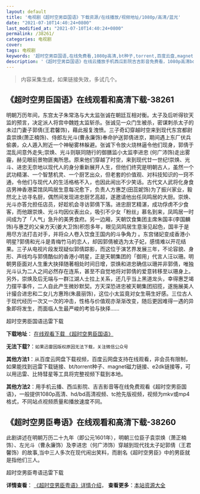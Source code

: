 ```yaml
---
layout: default
title: '电视剧《超时空男臣国语》下载资源/在线播放/视频地址/1080p/高清/蓝光'
date: "2021-07-10T14:40:24+0800"
last_modified_at: "2021-07-10T14:40:24+0800"
permalink: /38261/
categories: 电视剧
cover:
tags: 电视剧
keywords: '超时空男臣国语,在线免费看,1080p高清,bt种子,torrent,百度云盘,magnet,磁力链,迅雷下载资源'
description: '《超时空男臣国语》在线云播放手机西瓜影院吉吉影音免费看，1080p高清bd/hd未删减完整版和tc抢先枪版，mkv/mp4格式，附带bt/torrent种子、magnet/磁力链、百度云盘、网盘资源迅雷下载链接'
---
```


>内容采集生成，如果链接失效，多试几个。


## 《超时空男臣国语》在线观看和高清下载-38261

明朝万历年间，东宫太子朱常洛与大太监张诚在朝廷互相对衡。太子及后听得钦天监的预言，决定派人将宫中魏姓太监斩杀。张诚见一众门生被杀，密谋刺杀太子的未过门妻子郭倩(王君馨饰)，藉此报复洩愤。三子奇幻穿越时空来到现代东宫都尉袁崇焕(萧正楠饰)、侍郎左光斗(曹永廉饰)奉命护送郭倩进京，期间遇上东厂伏兵偷袭，众人遁入附近一个神秘雾林躲避。张诚下令放火烧林逼令他们现身，郭倩于混乱间意外走失;崇焕、光斗则联同随行的御膳监小太监李进忠 (何广沛饰)走出雾霾，赫见眼前景物匪夷所思。原来他们穿越了时空，来到现代廿一世纪!崇焕、光斗、进忠无奈地以现代人的身分重新展开人生，但他们终究是明朝古人，虽然一个武功精湛、一个智慧机灵、一个厨艺出众，但老套的价值观、对科技知识的一窍不通，令他们与现代人的生活格格不入，也因此闹出不少笑话。古代文人武将化身食店男神香港菜馆凤鸣居生意每况愈下，负责人方惠芝(田蕊妮饰)为了振兴家业，毅然北上访寻名厨，偶然间发现进忠厨艺高超，遂邀请他出任凤鸣居的大厨。崇焕、光斗亦答允担任店员，好趁机会寻访郭倩下落。进忠厨艺精湛，成功俘虏不少食客，而他跟崇焕、光斗均因仪表出众，吸引不少女「粉丝」慕名到来，凤鸣居一时间成为了「人气」急升的美男食府。另一边厢，天朝饮食集团主席朱国丰(李国麟饰)与惠芝的父亲方天(姜大卫饰)积怨多年，眼见凤鸣居生意渐见起色，国丰于是用尽方法打击对手，并将众人卷入饮食王国内的斗争角力 。东宫储妃变成香港小明星?郭倩和光斗是青梅竹马的恋人，却因郭倩被选为太子妃，感情难以开花结果。三子从电视片段发现疑似郭倩踪影，而这位于演艺界发展三年，不论容貌、身形、声线均与郭倩酷似的香港小明星，正是天朝集团的「御用」代言人汪以珊。明朝男臣面对人生重大抉择随著相处时间日增，崇焕和进忠确信以珊并非郭倩，唯独光斗认为二人之间必然存在连系，甚至不自觉地将对郭倩的爱意转移至以珊身上。另外，崇焕及后无端与一群江湖人士拉上关系，还几乎当上黑道龙头，幸得惠芝竭力摆平事件，二人自此产生微妙默契。方天深恐进忠被天朝集团招揽，遂施展美人计撮合进忠和二女儿方惠玲(朱晨丽饰)，这位小太监竟对女生萌生好感。三位古人于现代经历一次又一次的冲击，性格与价值观亦渐渐改变，随后更因难得一遇的异象即将发生，而面临人生最严峻的考验与抉择……


超时空男臣国语迅雷下载

**下载地址**： [在线观看下载 《超时空男臣国语》](https://www.993dy.com//vod-detail-id-26789.html) 


**无法下载?**：`如果迅雷因版权原因无法下载，关注微信公众号 `

**其他方法1**：从百度云网盘下载视频，百度云网盘支持在线观看，非会员有限制，如果能找到迅雷下载链接、bt/torrent种子、magnet磁力链接、e2dk链接等，可以用迅雷、比特彗星等工具将完整视频下载到本地。

**其他方法2**：用手机云播、西瓜影院、吉吉影音等在线免费观看《超时空男臣国语》，一般提供1080p高清、hd/bd高清视频、tc抢先版视频，视频为mkv或mp4格式，不同站点视频质量和播放速度不同。


## 《超时空男臣粤语》在线观看和高清下载-38260

此剧讲述在明朝万历二十九年（即公元1601年），明朝三位臣子袁崇焕（萧正楠饰）、左光斗（曹永廉饰）及李进忠（何广沛饰）穿越到现代找太子妃郭倩（王君馨饰）的故事,当中三人多次在现代闹出笑料，而剧名《超时空男臣》中的男臣就是指他们三人。


超时空男臣粤语迅雷下载

**详情查看**： [《超时空男臣粤语》详情介绍](/movie/38260/)， **查看更多**：[本站资源大全](/movie/t/all/)

